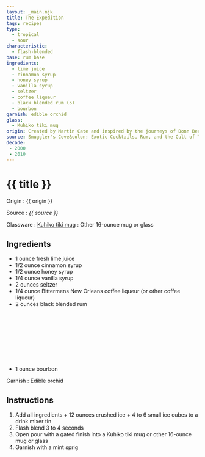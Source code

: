```yaml
---
layout: _main.njk
title: The Expedition
tags: recipes
type:
  - tropical
  - sour
characteristic:
  - flash-blended
base: rum base
ingredients:
  - lime juice
  - cinnamon syrup
  - honey syrup
  - vanilla syrup
  - seltzer
  - coffee liqueur
  - black blended rum (5)
  - bourbon 
garnish: edible orchid
glass:
  - Kuhiko tiki mug
origin: Created by Martin Cate and inspired by the journeys of Donn Beach. For the full story behind the recipe, see page 140 of <cite><a href="https://www.amazon.com/Smugglers-Cove-Exotic-Cocktails-Cult/dp/1607747324" target="_blank" rel="external noopener">Smuggler's Cove&colon; Exotic Cocktails, Rum, and the Cult of Tiki</a></cite>
source: Smuggler's Cove&colon; Exotic Cocktails, Rum, and the Cult of Tiki
decade:
 - 2000
 - 2010
---
```

<!-- markdownlint-disable MD025 -->
# {{ title }}
<!-- markdownlint-disable MD025 -->

Origin
  : {{ origin }}

Source
  : <cite>{{ source }}</cite>

Glassware
  : <a href="https://www.smugglerscovesf.com/store" target="_blank" rel="external noopener">Kuhiko tiki mug</a>
  : Other 16-ounce mug or glass

## Ingredients

* 1 ounce fresh lime juice
* 1/2 ounce cinnamon syrup
* 1/2 ounce honey syrup
* 1/4 ounce vanilla syrup
* 2 ounces seltzer
* 1/4 ounce Bittermens New Orleans coffee liqueur (or other coffee liqueur)
* 2 ounces black blended rum<icon-l space="1em" class="bigger" label="(5)"><span class="with-icon"><svg class="icon"><use href="/assets/images/icons/circle-5.svg#circle-5"></use></svg></span></icon-l>
* 1 ounce bourbon

Garnish
  : Edible orchid

## Instructions

1. Add all ingredients + 12 ounces crushed ice + 4 to 6 small ice cubes to a drink mixer tin
2. Flash blend 3 to 4 seconds
3. Open pour with a gated finish into a Kuhiko tiki mug or other 16-ounce mug or glass
4. Garnish with a mint sprig
